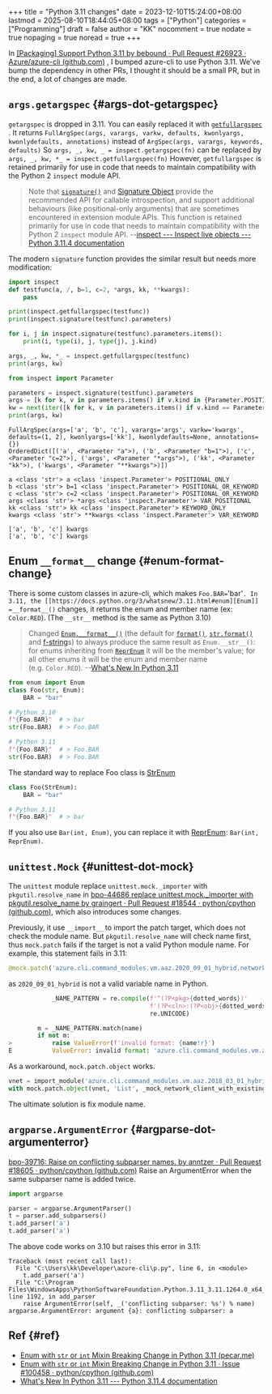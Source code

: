 +++
title = "Python 3.11 changes"
date = 2023-12-10T15:24:00+08:00
lastmod = 2025-08-10T18:44:05+08:00
tags = ["Python"]
categories = ["Programming"]
draft = false
author = "KK"
nocomment = true
nodate = true
nopaging = true
noread = true
+++

In [[Packaging] Support Python 3.11 by bebound · Pull Request #26923 · Azure/azure-cli (github.com)](https://github.com/Azure/azure-cli/pull/26923) , I bumped azure-cli to use Python 3.11. We've bump the dependency in other PRs, I thought it should be a small PR, but in the end, a lot of changes are made.


## `args.getargspec` {#args-dot-getargspec}

`getargspec` is dropped in 3.11. You can easily replaced it with [`getfullargspec`](https://docs.python.org/3/library/inspect.html#inspect.getfullargspec) . It returns `FullArgSpec(args, varargs, varkw, defaults, kwonlyargs, kwonlydefaults, annotations)` instead of `ArgSpec(args, varargs, keywords, defaults)` So `args, _, kw, _ = inspect.getargspec(fn)` can be replaced by `args, _, kw, *_ = inspect.getfullargspec(fn)` However, `getfullargspec` is retained primarily for use in code that needs to maintain compatibility with the Python 2 `inspect` module API.

> Note that [`signature()`](https://docs.python.org/3.11/library/inspect.html#inspect.signature) and [Signature Object](https://docs.python.org/3.11/library/inspect.html#inspect-signature-object) provide the recommended API for callable introspection, and support additional behaviours (like positional-only arguments) that are sometimes encountered in extension module APIs. This function is retained primarily for use in code that needs to maintain compatibility with the Python 2 `inspect` module API. --[inspect --- Inspect live objects --- Python 3.11.4 documentation](https://docs.python.org/3.11/library/inspect.html#inspect.getfullargspec)

The modern `signature` function provides the similar result but needs more modification:

```python
import inspect
def testfunc(a, /, b=1, c=2, *args, kk, **kwargs):
    pass

print(inspect.getfullargspec(testfunc))
print(inspect.signature(testfunc).parameters)

for i, j in inspect.signature(testfunc).parameters.items():
    print(i, type(i), j, type(j), j.kind)

args, _, kw, *_ = inspect.getfullargspec(testfunc)
print(args, kw)

from inspect import Parameter

parameters = inspect.signature(testfunc).parameters
args = [k for k, v in parameters.items() if v.kind in {Parameter.POSITIONAL_OR_KEYWORD, Parameter.POSITIONAL_ONLY}]
kw = next(iter([k for k, v in parameters.items() if v.kind == Parameter.VAR_KEYWORD]), None)
print(args, kw)
```

```nil
FullArgSpec(args=['a', 'b', 'c'], varargs='args', varkw='kwargs', defaults=(1, 2), kwonlyargs=['kk'], kwonlydefaults=None, annotations={})
OrderedDict([('a', <Parameter "a">), ('b', <Parameter "b=1">), ('c', <Parameter "c=2">), ('args', <Parameter "*args">), ('kk', <Parameter "kk">), ('kwargs', <Parameter "**kwargs">)])

a <class 'str'> a <class 'inspect.Parameter'> POSITIONAL_ONLY
b <class 'str'> b=1 <class 'inspect.Parameter'> POSITIONAL_OR_KEYWORD
c <class 'str'> c=2 <class 'inspect.Parameter'> POSITIONAL_OR_KEYWORD
args <class 'str'> *args <class 'inspect.Parameter'> VAR_POSITIONAL
kk <class 'str'> kk <class 'inspect.Parameter'> KEYWORD_ONLY
kwargs <class 'str'> **kwargs <class 'inspect.Parameter'> VAR_KEYWORD

['a', 'b', 'c'] kwargs
['a', 'b', 'c'] kwargs
```


## Enum `__format__` change {#enum-format-change}

There is some custom classes in azure-cli, which makes `Foo.BAR=`'bar'`. In 3.11, the [[https://docs.python.org/3/whatsnew/3.11.html#enum][Enum]] =__format__()` changes, it returns the enum and member name (ex: `Color.RED`). (The `__str__` method is the same as Python 3.10)

> Changed [`Enum.__format__()`](https://docs.python.org/3/library/enum.html#enum.Enum.__format__) (the default for [`format()`](https://docs.python.org/3/library/functions.html#format), [`str.format()`](https://docs.python.org/3/library/stdtypes.html#str.format) and [f-string](https://docs.python.org/3/glossary.html#term-f-string)s) to always produce the same result as `Enum.__str__()`: for enums inheriting from [`ReprEnum`](https://docs.python.org/3/library/enum.html#enum.ReprEnum) it will be the member's value; for all other enums it will be the enum and member name (e.g. `Color.RED`). --[What's New In Python 3.11](https://docs.python.org/3/whatsnew/3.11.html#enum)

```python
from enum import Enum
class Foo(str, Enum):
    BAR = "bar"

# Python 3.10
f"{Foo.BAR}"  # > bar
str(Foo.BAR)  # > Foo.BAR

# Python 3.11
f"{Foo.BAR}"  # > Foo.BAR
str(Foo.BAR)  # > Foo.BAR
```

The standard way to replace Foo class is [StrEnum](https://docs.python.org/3.11/library/enum.html#enum.StrEnum)

```python
class Foo(StrEnum):
    BAR = "bar"

# Python 3.11
f"{Foo.BAR}"  # > bar
```

If you also use `Bar(int, Enum)`, you can replace it with [ReprEnum](https://docs.python.org/3.11/library/enum.html#enum.ReprEnum): `Bar(int, ReprEnum)`.


## `unittest.Mock` {#unittest-dot-mock}

The `unittest` module replace `unittest.mock._importer` with `pkgutil.resolve_name` in [bpo-44686 replace unittest.mock._importer with pkgutil.resolve_name by graingert · Pull Request #18544 · python/cpython (github.com)](https://github.com/python/cpython/pull/18544), which also introduces some changes.

Previously, it use `__import__` to import the patch target, which does not check the module name. But `pkgutil.resolve_name` will check name first, thus `mock.patch` fails if the target is not a valid Python module name. For example, this statement fails in 3.11:

```python
@mock.patch('azure.cli.command_modules.vm.aaz.2020_09_01_hybrid.network.vnet.List', _mock_network_client_with_existing_vnet_location)
```

as `2020_09_01_hybrid` is not a valid variable name in Python.

```python
            _NAME_PATTERN = re.compile(f'^(?P<pkg>{dotted_words})'
                                       f'(?P<cln>:(?P<obj>{dotted_words})?)?$',
                                       re.UNICODE)

        m = _NAME_PATTERN.match(name)
        if not m:
>           raise ValueError(f'invalid format: {name!r}')
E           ValueError: invalid format: 'azure.cli.command_modules.vm.aaz.2020_09_01_hybrid.network.vnet'
```

As a workaround, `mock.patch.object` works.

```python
vnet = import_module('azure.cli.command_modules.vm.aaz.2018_03_01_hybrid.network.vnet')
with mock.patch.object(vnet, 'List', _mock_network_client_with_existing_vnet):
```

The ultimate solution is fix module name.


## `argparse.ArgumentError` {#argparse-dot-argumenterror}

[bpo-39716: Raise on conflicting subparser names. by anntzer · Pull Request #18605 · python/cpython (github.com)](https://github.com/python/cpython/pull/18605) Raise an ArgumentError when the same subparser name is added twice.

```python
import argparse

parser = argparse.ArgumentParser()
t = parser.add_subparsers()
t.add_parser('a')
t.add_parser('a')
```

The above code works on 3.10 but raises this error in 3.11:

```nil
Traceback (most recent call last):
  File "C:\Users\kk\Developer\azure-cli\p.py", line 6, in <module>
    t.add_parser('a')
  File "C:\Program Files\WindowsApps\PythonSoftwareFoundation.Python.3.11_3.11.1264.0_x64__qbz5n2kfra8p0\Lib\argparse.py", line 1192, in add_parser
    raise ArgumentError(self, _('conflicting subparser: %s') % name)
argparse.ArgumentError: argument {a}: conflicting subparser: a
```


## Ref {#ref}

-   [Enum with `str` or `int` Mixin Breaking Change in Python 3.11 (pecar.me)](https://blog.pecar.me/python-enum)
-   [Enum with `str` or `int` Mixin Breaking Change in Python 3.11 · Issue #100458 · python/cpython (github.com)](https://github.com/python/cpython/issues/100458)
-   [What's New In Python 3.11 --- Python 3.11.4 documentation](https://docs.python.org/3/whatsnew/3.11.html)
